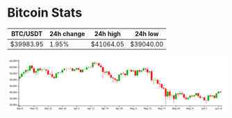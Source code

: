 # Bitcoin Stats

BTC/USDT|24h change|24h high|24h low|
|---|---|---|---|
|$39983.95|1.95%|$41064.05|$39040.00|

<img src="./chart.svg">
